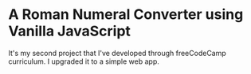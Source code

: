 # A Roman Numeral Converter using Vanilla JavaScript

It's my second project that I've developed through freeCodeCamp curriculum. I upgraded it to a simple web app.
